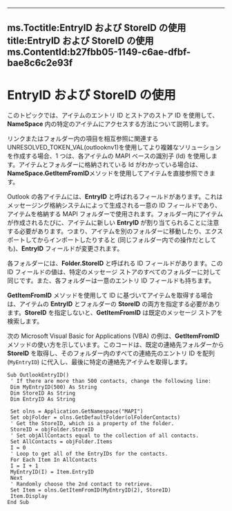 

---
ms.Toctitle:EntryID および StoreID の使用
title:EntryID および StoreID の使用
ms.ContentId:b27fbb05-1149-c6ae-dfbf-bae8c6c2e93f
---
# EntryID および StoreID の使用




このトピックでは、アイテムのエントリ ID とストアのストア ID を使用して、**NameSpace** 内の特定のアイテムにアクセスする方法について説明します。



リンクまたはフォルダー内の項目を相互参照に関連するUNRESOLVED_TOKEN_VAL(outlooknv1)を使用してより複雑なソリューションを作成する場合、1 つは、各アイテムの MAPI ベースの識別子 (Id) を使用します。アイテムとフォルダーに格納されている Id がわかっている場合は、 **NameSpace.GetItemFromID**メソッドを使用してアイテムを直接参照できます。



Outlook の各アイテムには、**EntryID** と呼ばれるフィールドがあります。これはメッセージング格納システムによって生成される一意の ID フィールドであり、アイテムを格納する MAPI フォルダーで使用されます。フォルダー内にアイテムが作成されるたびに、アイテムに新しい **EntryID** が割り当てられることに注意する必要があります。つまり、アイテムを別のフォルダーに移動したり、エクスポートしてからインポートしたりすると (同じフォルダー内での操作だとしても)、**EntryID** フィールドが変更されます。



各フォルダーには、**Folder.StoreID** と呼ばれる ID フィールドがあります。この ID フィールドの値は、特定のメッセージ ストアのすべてのフォルダーに対して同じです。また、各フォルダーは一意のエントリ ID フィールドも持ちます。



**GetItemFromID** メソッドを使用して ID に基づいてアイテムを取得する場合は、アイテムの **EntryID** とフォルダーの **StoreID** の両方を指定する必要があります。**StoreID** を指定しないと、**GetItemFromID** は既定のメッセージ ストアを検索します。



次の Microsoft Visual Basic for Applications (VBA) の例は、**GetItemFromID** メソッドの使い方を示しています。このコードは、既定の連絡先フォルダーから **StoreID** を取得し、そのフォルダー内のすべての連絡先のエントリ ID を配列 (`MyEntryID`) に代入し、最後に特定の連絡先アイテムを取得します。

```sourcecode
Sub OutlookEntryID() 
 ' If there are more than 500 contacts, change the following line: 
 Dim MyEntryID(500) As String 
 Dim StoreID As String 
 Dim EntryID As String 
 
 Set olns = Application.GetNamespace("MAPI") 
 Set objFolder = olns.GetDefaultFolder(olFolderContacts) 
 ' Get the StoreID, which is a property of the folder. 
 StoreID = objFolder.StoreID 
 ' Set objAllContacts equal to the collection of all contacts. 
 Set AllContacts = objFolder.Items 
 I = 0 
 ' Loop to get all of the EntryIDs for the contacts. 
 For Each Item In AllContacts 
 I = I + 1 
 MyEntryID(I) = Item.EntryID 
 Next 
 ' Randomly choose the 2nd contact to retrieve. 
 Set Item = olns.GetItemFromID(MyEntryID(2), StoreID) 
 Item.Display 
End Sub
```



